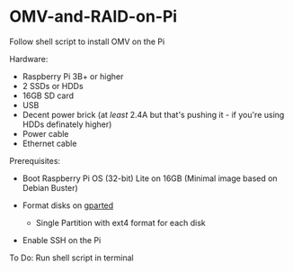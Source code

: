 # OMV-and-RAID-on-Pi

Follow shell script to install OMV on the Pi

Hardware:
* Raspberry Pi 3B+ or higher
* 2 SSDs or HDDs
* 16GB SD card
* USB
* Decent power brick (at _least_ 2.4A but that's pushing it - if you're using HDDs definately higher)
* Power cable
* Ethernet cable


Prerequisites:

* Boot Raspberry Pi OS (32-bit) Lite on 16GB (Minimal image based on Debian Buster)

* Format disks on [gparted](https://gparted.org/) 
    * Single Partition with ext4 format for each disk

* Enable SSH on the Pi


To Do:
Run shell script in terminal

